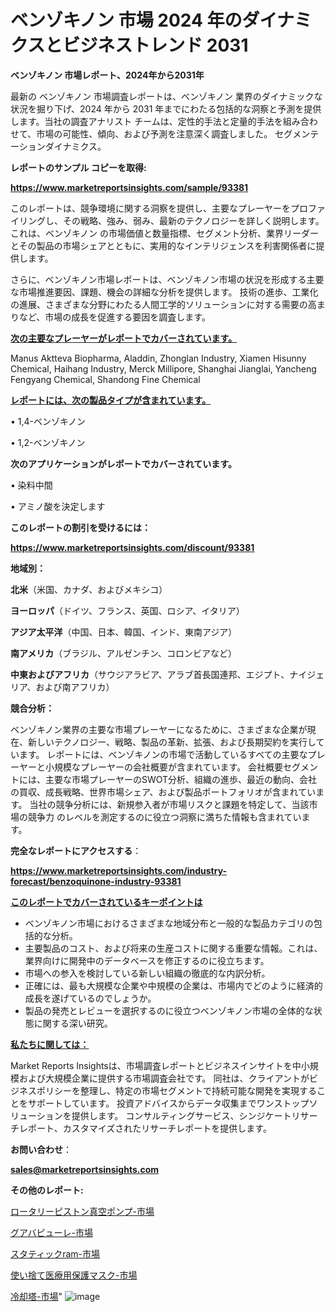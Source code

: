 # ベンゾキノン 市場 2024 年のダイナミクスとビジネストレンド 2031

<strong>ベンゾキノン 市場レポート、2024年から2031年</strong>

最新の ベンゾキノン 市場調査レポートは、ベンゾキノン 業界のダイナミックな状況を掘り下げ、2024 年から 2031 年までにわたる包括的な洞察と予測を提供します。当社の調査アナリスト チームは、定性的手法と定量的手法を組み合わせて、市場の可能性、傾向、および予測を注意深く調査しました。 セグメンテーションダイナミクス。



<strong>レポートのサンプル コピーを取得:</strong> <a href=https://www.marketreportsinsights.com/sample/93381>

<strong><u>https://www.marketreportsinsights.com/sample/93381</u></strong></a>

このレポートは、競争環境に関する洞察を提供し、主要なプレーヤーをプロファイリングし、その戦略、強み、弱み、最新のテクノロジーを詳しく説明します。 これは、ベンゾキノン の市場価値と数量指標、セグメント分析、業界リーダーとその製品の市場シェアとともに、実用的なインテリジェンスを利害関係者に提供します。

さらに、ベンゾキノン市場レポートは、ベンゾキノン市場の状況を形成する主要な市場推進要因、課題、機会の詳細な分析を提供します。 技術の進歩、工業化の進展、さまざまな分野にわたる人間工学的ソリューションに対する需要の高まりなど、市場の成長を促進する要因を調査します。



<strong><u>次の主要なプレーヤーがレポートでカバーされています。</u></strong>

Manus Aktteva Biopharma, Aladdin, Zhonglan Industry, Xiamen Hisunny Chemical, Haihang Industry, Merck Millipore, Shanghai Jianglai, Yancheng Fengyang Chemical, Shandong Fine Chemical



<strong><u><b>レポートには、次の製品タイプが含まれています。</b></u></strong>

• 1,4-ベンゾキノン

• 1,2-ベンゾキノン



<strong><b>次のアプリケーションがレポートでカバーされています。</b></strong>

• 染料中間

• アミノ酸を決定します



<strong><b>このレポートの割引を受けるには：</b></strong><a href=https://www.marketreportsinsights.com/discount/93381>

<strong><u>https://www.marketreportsinsights.com/discount/93381</u></strong></a>



<strong>地域別：</strong>



<strong>北米</strong>（米国、カナダ、およびメキシコ）



<strong>ヨーロッパ</strong>（ドイツ、フランス、英国、ロシア、イタリア）



<strong>アジア太平洋</strong>（中国、日本、韓国、インド、東南アジア）



<strong>南アメリカ</strong>（ブラジル、アルゼンチン、コロンビアなど）



<strong>中東およびアフリカ</strong>（サウジアラビア、アラブ首長国連邦、エジプト、ナイジェリア、および南アフリカ）



<strong>競合分析：</strong>

ベンゾキノン業界の主要な市場プレーヤーになるために、さまざまな企業が現在、新しいテクノロジー、戦略、製品の革新、拡張、および長期契約を実行しています。 レポートには、ベンゾキノンの市場で活動しているすべての主要なプレーヤーと小規模なプレーヤーの会社概要が含まれています。 会社概要セグメントには、主要な市場プレーヤーのSWOT分析、組織の進歩、最近の動向、会社の買収、成長戦略、世界市場シェア、および製品ポートフォリオが含まれています。 当社の競争分析には、新規参入者が市場リスクと課題を特定して、当該市場の競争力 のレベルを測定するのに役立つ洞察に満ちた情報も含まれています。



<strong>完全なレポートにアクセスする</strong>：

<a href=https://www.marketreportsinsights.com/industry-forecast/benzoquinone-industry-93381>

<strong><u>https://www.marketreportsinsights.com/industry-forecast/benzoquinone-industry-93381</u></strong></a>



<strong><u><b>このレポートでカバーされているキーポイントは</b></u></strong>
<ul>
  <li>ベンゾキノン市場におけるさまざまな地域分布と一般的な製品カテゴリの包括的な分析。</li>
  <li>主要製品のコスト、および将来の生産コストに関する重要な情報。これは、業界向けに開発中のデータベースを修正するのに役立ちます。</li>
  <li>市場への参入を検討している新しい組織の徹底的な内訳分析。</li>
  <li>正確には、最も大規模な企業や中規模の企業は、市場内でどのように経済的成長を遂げているのでしょうか。</li>
  <li>製品の発売とレビューを選択するのに役立つベンゾキノン市場の全体的な状態に関する深い研究。</li>
</ul>


<strong><u><b>私たちに関しては：</b></u></strong>

Market Reports Insightsは、市場調査レポートとビジネスインサイトを中小規模および大規模企業に提供する市場調査会社です。 同社は、クライアントがビジネスポリシーを整理し、特定の市場セグメントで持続可能な開発を実現することをサポートしています。 投資アドバイスからデータ収集までワンストップソリューションを提供します。 コンサルティングサービス、シンジケートリサーチレポート、カスタマイズされたリサーチレポートを提供します。



<strong><b>お問い合わせ</b></strong>：

<a href=mailto:sales@marketreportsinsights.com>

<strong><u>sales@marketreportsinsights.com</u></strong></a>



<strong>その他のレポート:</strong>

<a href=https://www.linkedin.com/pulse/ロータリーピストン真空ポンプ-市場-2023-swot-分析と成長率-2030-pr-news-hub-h2t7f/>ロータリーピストン真空ポンプ-市場</a>

<a href=https://www.linkedin.com/pulse/グアバピューレ-市場-2023-総合分析と事業成長戦略-2030-trend-tracking-toolbox-24-analysis-xi1vf/>グアバピューレ-市場</a>

<a href=https://www.linkedin.com/pulse/スタティックram-市場-2023-総合分析と事業成長戦略-2030-yknrf/>スタティックram-市場</a>

<a href=https://www.linkedin.com/pulse/使い捨て医療用保護マスク-市場-2023-swot-分析と最新イノベーション-2030-pr-news-hub-zxwmf/>使い捨て医療用保護マスク-市場</a>

<a href=https://www.linkedin.com/pulse/冷却塔-市場-2023-推進要因と成長機会-2030-analytics-achievers-24-analysis-sesuf/>冷却塔-市場</a>"
![image](https://github.com/gayatriri2/Market-Trends/assets/166717496/dd1a5015-54ef-46bd-aa29-c279b52494fe)
